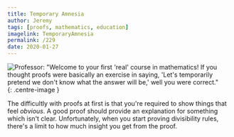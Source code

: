 ```yaml
---
title: Temporary Amnesia
author: Jeremy
tags: [proofs, mathematics, education]
imagelink: TemporaryAmnesia
permalink: /229
date: 2020-01-27
---
```


![Professor: "Welcome to your first 'real' course in mathematics! If you thought proofs were basically an exercise in saying, 'Let's temporarily pretend we don't know what the answer will be,' well you were correct."](https://res.cloudinary.com/dh3hm8pb7/image/upload/c_scale,q_auto:best,w_615/v1535842782/Handwaving/Published/TemporaryAmnesia.png){: .centre-image }

The difficultly with proofs at first is that you're required to show things that feel *obvious*. A good proof should provide an explanation for something which isn't clear. Unfortunately, when you start proving divisibility rules, there's a limit to how much insight you get from the proof.
